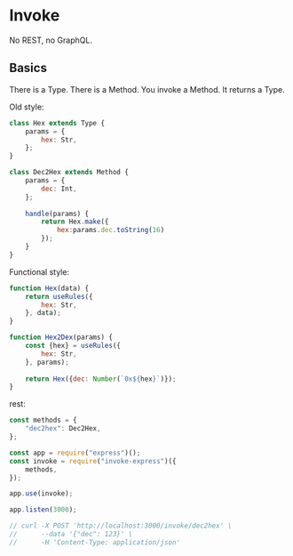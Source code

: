 # Invoke

No REST, no GraphQL.

## Basics
There is a Type. There is a Method.
You invoke a Method. It returns a Type.

Old style:
```javascript
class Hex extends Type {
    params = {
        hex: Str,
    };
}

class Dec2Hex extends Method {
    params = {
        dec: Int,
    };
    
    handle(params) {
        return Hex.make({
            hex:params.dec.toString(16)
        });
    }
}
```

Functional style:
```javascript
function Hex(data) {
    return useRules({
        hex: Str,
    }, data);
}

function Hex2Dex(params) {
    const {hex} = useRules({
        hex: Str,
    }, params);
    
    return Hex({dec: Number(`0x${hex}`)});
}
```

rest:
```javascript
const methods = {
    "dec2hex": Dec2Hex,
};

const app = require("express")();
const invoke = require("invoke-express")({
    methods,
});

app.use(invoke);

app.listen(3000);

// curl -X POST 'http://localhost:3000/invoke/dec2hex' \
//      --data '{"dec": 123}' \
//      -H 'Content-Type: application/json'
```